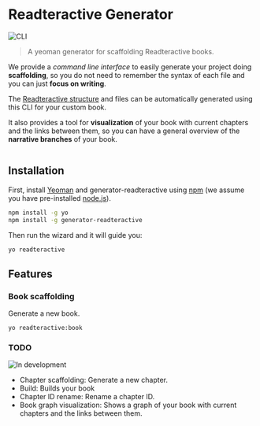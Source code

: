 # Readteractive Generator

![CLI](cli)

> A yeoman generator for scaffolding Readteractive books.

We provide a _command line interface_ to easily generate your project doing **scaffolding**, so you do not need to remember the syntax of each file and you can just **focus on writing**.

The [Readteractive structure](https://github.com/Carleslc/Readteractive/readteractive-structure) and files can be automatically generated using this CLI for your custom book.

It also provides a tool for **visualization** of your book with current chapters and the links between them, so you can have a general overview of the **narrative branches** of your book.

<img href="http://yeoman.io/static/yeoman-character-sticker.51cef7e007.png" style='align: center'></img>

## Installation

First, install [Yeoman](http://yeoman.io) and generator-readteractive using [npm](https://www.npmjs.com/) (we assume you have pre-installed [node.js](https://nodejs.org/)).

```bash
npm install -g yo
npm install -g generator-readteractive
```

Then run the wizard and it will guide you:

```bash
yo readteractive
```

## Features

### Book scaffolding

Generate a new book.

```
yo readteractive:book
```

### TODO

![In development](todo)

- Chapter scaffolding: Generate a new chapter.
- Build: Builds your book 
- Chapter ID rename: Rename a chapter ID.
- Book graph visualization: Shows a graph of your book with current chapters and the links between them.

[todo]: https://img.shields.io/badge/status-in%20development-red.svg
[cli]: https://img.shields.io/badge/CLI-readteractive--generator-blue.svg
[npm-image]: https://badge.fury.io/js/generator-readteractive.svg
[npm-url]: https://npmjs.org/package/generator-readteractive
[travis-image]: https://travis-ci.org/Carleslc/generator-readteractive.svg?branch=master
[travis-url]: https://travis-ci.org/Carleslc/generator-readteractive
[daviddm-image]: https://david-dm.org/Carleslc/generator-readteractive.svg?theme=shields.io
[daviddm-url]: https://david-dm.org/Carleslc/generator-readteractive
[coveralls-image]: https://coveralls.io/repos/Carleslc/generator-readteractive/badge.svg
[coveralls-url]: https://coveralls.io/r/Carleslc/generator-readteractive
